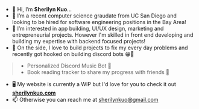- 👋 Hi, I’m **Sherilyn Kuo**...
- 🌱 I’m a recent computer science graudate from UC San Diego and looking to be hired for software engineering positions in the Bay Area!
- 👀 I’m interested in app building, UI/UX design, marketing and entrepreneurial projects. However I'm skilled in front end developing and building my expertise with backend focused projects!
- 🔧 On the side, I love to build projects to fix my every day problems and recently got hooked on building discord bots 😁🤖
> - Personalized Discord Music Bot 🎵
> - Book reading tracker to share my progress with friends 📖
- 🖥️ My website is currently a WIP but I'd love for you to check it out **[sherilynkuo.com](url)**
- 📫 Otherwise you can reach me at [sherilynkuo@gmail.com](url)


